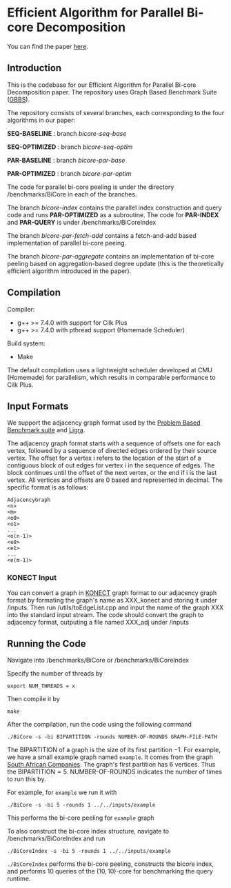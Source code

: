 # Efficient Algorithm for Parallel Bi-core Decomposition

You can find the paper [here](https://github.com/ClaireBookworm/gbbs/blob/bicore-index/primes-conference-final.pdf).

Introduction
--------

This is the codebase for our Efficient Algorithm for Parallel Bi-core Decomposition paper. The repository uses Graph Based Benchmark Suite ([GBBS](https://github.com/ParAlg/gbbs)). 

The repository consists of several branches, each corresponding to the four algorithms in our paper:

**SEQ-BASELINE** : branch _bicore-seq-base_

**SEQ-OPTIMIZED** : branch _bicore-seq-optim_

**PAR-BASELINE** : branch _bicore-par-base_

**PAR-OPTIMIZED** : branch _bicore-par-optim_

The code for parallel bi-core peeling is under the directory /benchmarks/BiCore in each of the branches. 

The branch _bicore-index_ contains the parallel index construction and query code and runs **PAR-OPTIMIZED** as a subroutine. The code for **PAR-INDEX** and **PAR-QUERY** is under /benchmarks/BiCoreIndex

The branch _bicore-par-fetch-add_ contains a fetch-and-add based implementation of parallel bi-core peeing.

The branch _bicore-par-aggregate_ contains an implementation of bi-core peeling based on aggregation-based degree update (this is the theoretically efficient algorithm introduced in the paper).

Compilation
--------

Compiler:
* g++ &gt;= 7.4.0 with support for Cilk Plus
* g++ &gt;= 7.4.0 with pthread support (Homemade Scheduler)

Build system:
* Make

The default compilation uses a lightweight scheduler developed at CMU (Homemade)
for parallelism, which results in comparable performance to Cilk Plus. 


Input Formats
-----------
We support the adjacency graph format used by the [Problem Based Benchmark
suite](http://www.cs.cmu.edu/~pbbs/benchmarks/graphIO.html)
and [Ligra](https://github.com/jshun/ligra).

The adjacency graph format starts with a sequence of offsets one for each
vertex, followed by a sequence of directed edges ordered by their source vertex.
The offset for a vertex i refers to the location of the start of a contiguous
block of out edges for vertex i in the sequence of edges. The block continues
until the offset of the next vertex, or the end if i is the last vertex. All
vertices and offsets are 0 based and represented in decimal. The specific format
is as follows:

```
AdjacencyGraph
<n>
<m>
<o0>
<o1>
...
<o(n-1)>
<e0>
<e1>
...
<e(m-1)>
```

### KONECT Input

You can convert a graph in [KONECT](http://konect.cc/) graph format to our adjacency graph format by formating the graph's name as XXX_konect and storing it under /inputs. Then run /utils/toEdgeList.cpp and input the name of the graph XXX into the standard input stream. The code should convert the graph to adjacency format, outputing a file named XXX_adj under /inputs

## Running the Code

Navigate into /benchmarks/BiCore or /benchmarks/BiCoreIndex

Specify the number of threads by 

```
export NUM_THREADS = x
```

Then compile it by

```
make
```

After the compilation, run the code using the following command

```
./BiCore -s -bi BIPARTITION -rounds NUMBER-OF-ROUNDS GRAPH-FILE-PATH
```

The BIPARTITION of a graph is the size of its first partition $- 1$. For example, we have a small example graph named `example`. It comes from the graph [South African Companies](http://konect.cc/networks/brunson_southern-women/). The graph's first partition has 6 vertices. Thus the BIPARTITION$=5$. NUMBER-OF-ROUNDS indicates the number of times to run this by. 

For example, for `example` we run it with

```
./BiCore -s -bi 5 -rounds 1 ../../inputs/example
```

This performs the bi-core peeling for `example` graph

To also construct the bi-core index structure, navigate to /benchmarks/BiCoreIndex and run

```
./BiCoreIndex -s -bi 5 -rounds 1 ../../inputs/example
```

`./BiCoreIndex` performs the bi-core peeling, constructs the bicore index, and performs 10 queries of the $(10,10)$-core for benchmarking the query runtime. 
